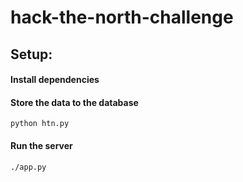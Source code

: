 # hack-the-north-challenge

## Setup:
#### Install dependencies

#### Store the data to the database
```
python htn.py
```

#### Run the server
```
./app.py
```

